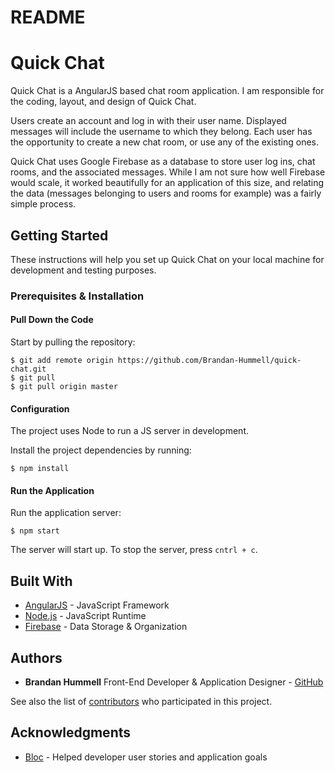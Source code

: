 # README
# Quick Chat

Quick Chat is a AngularJS based chat room application. I am responsible for the coding, layout, and design of Quick Chat.

Users create an account and log in with their user name. Displayed messages will include the username to which they belong. Each user has the opportunity to create a new chat room, or use any of the existing ones.

Quick Chat uses Google Firebase as a database to store user log ins, chat rooms, and the associated messages. While I am not sure how well Firebase would scale, it worked beautifully for an application of this size, and relating the data (messages belonging to users and rooms for example) was a fairly simple process.

## Getting Started

These instructions will help you set up Quick Chat on your local machine for development and testing purposes. 

### Prerequisites & Installation

#### Pull Down the Code

Start by pulling the repository:

```
$ git add remote origin https://github.com/Brandan-Hummell/quick-chat.git
$ git pull 
$ git pull origin master
```

#### Configuration

The project uses Node to run a JS server in development.

Install the project dependencies by running:

```
$ npm install
```

#### Run the Application

Run the application server:

```
$ npm start
```

The server will start up. To stop the server, press `cntrl + c`.

## Built With

* [AngularJS](https://angularjs.org/) - JavaScript Framework
* [Node.js](https://nodejs.org/en/)   - JavaScript Runtime
* [Firebase](https://firebase.google.com/) - Data Storage & Organization

## Authors

* **Brandan Hummell** Front-End Developer & Application Designer - [GitHub](https://github.com/Brandan-Hummell)

See also the list of [contributors](https://github.com/Brandan-Hummell/bloc-chat/graphs/contributors) who participated in this project.

## Acknowledgments

* [Bloc](https://github.com/Bloc/) - Helped developer user stories and application goals
